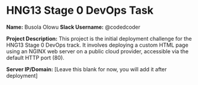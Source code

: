 # HNG13 Stage 0 DevOps Task

**Name:** Busola Olowu
**Slack Username:** @codedcoder

**Project Description:**
This project is the initial deployment challenge for the HNG13 Stage 0 DevOps track.
It involves deploying a custom HTML page using an NGINX web server on a public cloud provider, accessible via the default HTTP port (80).

**Server IP/Domain:** [Leave this blank for now, you will add it after deployment]
